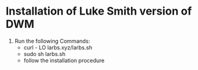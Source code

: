 # Installation of Luke Smith version of DWM

1. Run the following Commands:
	* curl - LO larbs.xyz/larbs.sh
	* sudo sh larbs.sh
	* follow the installation procedure
